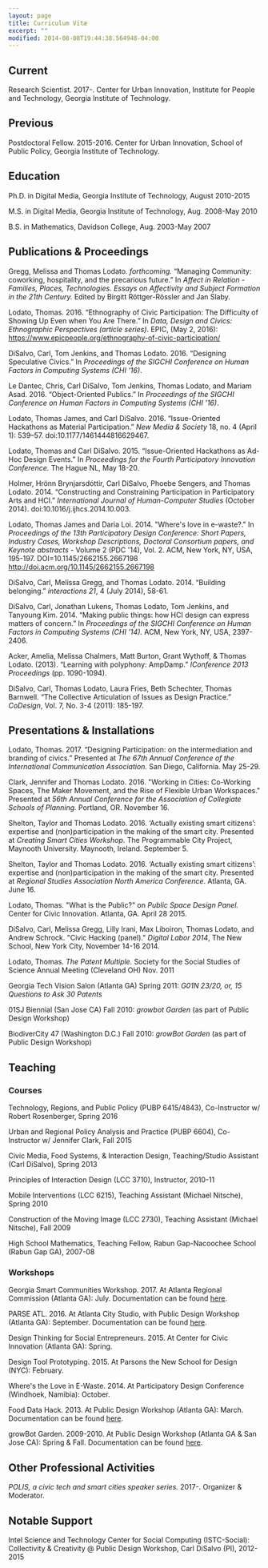 ```yaml
---
layout: page
title: Curriculum Vitæ
excerpt: ""
modified: 2014-08-08T19:44:38.564948-04:00
---
```


## Current ##

Research Scientist. 2017-. Center for Urban Innovation, Institute for People and Technology, Georgia Institute of Technology.

## Previous ##

Postdoctoral Fellow. 2015-2016. Center for Urban Innovation, School of Public Policy, Georgia Institute of Technology.

## Education ##

Ph.D. in Digital Media, Georgia Institute of Technology, August 2010-2015

M.S. in Digital Media, Georgia Institute of Technology, Aug. 2008-May 2010

B.S. in Mathematics, Davidson College, Aug. 2003-May 2007


## Publications & Proceedings ##

Gregg, Melissa and Thomas Lodato. *forthcoming.* “Managing Community: coworking, hospitality, and the precarious future.” In *Affect in Relation - Families, Places, Technologies. Essays on Affectivity and Subject Formation in the 21th Century.* Edited by Birgitt Röttger-Rössler and Jan Slaby.

Lodato, Thomas. 2016. “Ethnography of Civic Participation: The Difficulty of Showing Up Even when You Are There.” In *Data, Design and Civics: Ethnographic Perspectives (article series)*. EPIC, (May 2, 2016): https://www.epicpeople.org/ethnography-of-civic-participation/

DiSalvo, Carl, Tom Jenkins, and Thomas Lodato. 2016. “Designing Speculative Civics.” In *Proceedings of the SIGCHI Conference on Human Factors in Computing Systems (CHI '16)*.

Le Dantec, Chris, Carl DiSalvo, Tom Jenkins, Thomas Lodato, and Mariam Asad. 2016. “Object-Oriented Publics.” In *Proceedings of the SIGCHI Conference on Human Factors in Computing Systems (CHI '16)*.

Lodato, Thomas James, and Carl DiSalvo. 2016. “Issue-Oriented Hackathons as Material Participation.” *New Media & Society* 18, no. 4 (April 1): 539–57. doi:10.1177/1461444816629467.

Lodato, Thomas and Carl DiSalvo. 2015. “Issue-Oriented Hackathons as Ad-Hoc Design Events.” In
*Proceedings for the Fourth Participatory Innovation Conference.* The Hague NL, May 18-20.

Holmer, Hrönn Brynjarsdóttir, Carl DiSalvo, Phoebe Sengers, and Thomas Lodato. 2014. “Constructing and Constraining Participation in Participatory Arts and HCI.” *International Journal of Human-Computer Studies* (October 2014). doi:10.1016/j.ijhcs.2014.10.003.

Lodato, Thomas James and Daria Loi. 2014. "Where's love in e-waste?." In *Proceedings of the 13th Participatory Design Conference: Short Papers, Industry Cases, Workshop Descriptions, Doctoral Consortium papers, and Keynote abstracts* - Volume 2 (PDC '14), Vol. 2. ACM, New York, NY, USA, 195-197. DOI=10.1145/2662155.2667198 http://doi.acm.org/10.1145/2662155.2667198

DiSalvo, Carl, Melissa Gregg, and Thomas Lodato. 2014. “Building belonging.” *interactions 21*, 4 (July 2014), 58-61.

DiSalvo, Carl, Jonathan Lukens, Thomas Lodato, Tom Jenkins, and Tanyoung Kim. 2014. “Making public things: how HCI design can express matters of concern.” In *Proceedings of the SIGCHI Conference on Human Factors in Computing Systems (CHI ’14).* ACM, New York, NY, USA, 2397-2406.

Acker, Amelia, Melissa Chalmers, Matt Burton, Grant Wythoff, & Thomas Lodato. (2013). “Learning with polyphony: AmpDamp.” *IConference 2013 Proceedings* (pp. 1090-1094).

DiSalvo, Carl, Thomas Lodato, Laura Fries, Beth Schechter, Thomas Barnwell. “The Collective Articulation of Issues as Design Practice.” *CoDesign*, Vol. 7, No. 3-4 (2011): 185-197.


## Presentations & Installations ##

Lodato, Thomas. 2017. “Designing Participation: on the intermediation and branding of civics.” Presented at *The 67th Annual Conference of the International Communication Association.* San Diego, California. May 25-29.

Clark, Jennifer and Thomas Lodato. 2016. "Working in Cities: Co-Working Spaces, The Maker Movement, and the Rise of Flexible Urban Workspaces." Presented at *56th Annual Conference for the Association of Collegiate Schools of Planning.* Portland, OR. November 16.

Shelton, Taylor and Thomas Lodato. 2016. ‘Actually existing smart citizens’: expertise and (non)participation in the making of the smart city. Presented at *Creating Smart Cities Workshop*. The Programmable City Project, Maynooth University. Maynooth, Ireland. September 5.

Shelton, Taylor and Thomas Lodato. 2016. ‘Actually existing smart citizens’: expertise and (non)participation in the making of the smart city. Presented at *Regional Studies Association North America Conference*. Atlanta, GA. June 16.

Lodato, Thomas. "What is the Public?" on *Public Space Design Panel.* Center for Civic
Innovation. Atlanta, GA. April 28 2015.

DiSalvo, Carl, Melissa Gregg, Lilly Irani, Max Liboiron, Thomas Lodato, and Andrew Schrock. "Civic Hacking (panel)." *Digital Labor 2014*, The New School, New York City, November 14-16 2014.

Lodato, Thomas. *The Patent Multiple.* Society for the Social Studies of Science Annual Meeting (Cleveland OH) Nov. 2011

Georgia Tech Vision Salon (Atlanta GA) Spring 2011: *G01N 23/20, or, 15 Questions to Ask 30 Patents*

01SJ Biennial (San Jose CA) Fall 2010: *growbot Garden* (as part of Public Design Workshop)

BiodiverCity 47 (Washington D.C.) Fall 2010: *growBot Garden* (as part of Public Design Workshop)


## Teaching ##

### Courses ###

Technology, Regions, and Public Policy (PUBP 6415/4843), Co-Instructor w/ Robert Rosenberger, Spring 2016

Urban and Regional Policy Analysis and Practice (PUBP 6604), Co-Instructor w/ Jennifer Clark, Fall 2015

Civic Media, Food Systems, & Interaction Design, Teaching/Studio Assistant (Carl DiSalvo),
Spring 2013

Principles of Interaction Design (LCC 3710), Instructor, 2010-11

Mobile Interventions (LCC 6215), Teaching Assistant (Michael Nitsche), Spring 2010

Construction of the Moving Image (LCC 2730), Teaching Assistant (Michael Nitsche), Fall 2009

High School Mathematics, Teaching Fellow, Rabun Gap-Nacoochee School (Rabun Gap GA),
2007-08

### Workshops ###

Georgia Smart Communities Workshop. 2017. At Atlanta Regional Commission (Atlanta GA): July. Documentation can be found [here](http://ipat.gatech.edu/news/georgia-tech-convenes-current-and-next-generation-thought-leaders-smart-communities-workshop).

PARSE ATL. 2016. At Atlanta City Studio, with Public Design Workshop (Atlanta GA): September. Documentation can be found [here](http://publicdesignworkshop.net/portfolio/parse-atl/).

Design Thinking for Social Entrepreneurs. 2015. At Center for Civic Innovation (Atlanta GA): Spring.

Design Tool Prototyping. 2015. At Parsons the New School for Design (NYC): February.

Where's the Love in E-Waste. 2014. At Participatory Design Conference (Windhoek, Namibia): October.

Food Data Hack. 2013. At Public Design Workshop (Atlanta GA): March. Documentation can be found [here](http://thomaslodato.info/projects/food-data-hack/).

growBot Garden. 2009-2010. At Public Design Workshop (Atlanta GA & San Jose CA): Spring & Fall. Documentation can be found [here](http://thomaslodato.info/projects/growbot-garden/).

## Other Professional Activities ##

*POLIS, a civic tech and smart cities speaker series.* 2017-. Organizer & Moderator.

## Notable Support ##

Intel Science and Technology Center for Social Computing (ISTC-Social): Collectivity & Creativity @ Public Design Workshop, Carl DiSalvo (PI), 2012-2015
